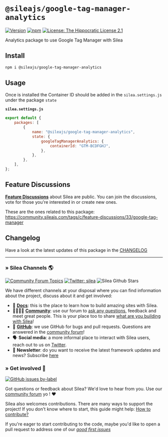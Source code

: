 # `@sileajs/google-tag-manager-analytics`

[![Version](https://img.shields.io/npm/v/@sileajs/google-tag-manager-analytics.svg)](https://www.npmjs.com/package/@sileajs/google-tag-manager-analytics) [![npm](https://img.shields.io/npm/dw/@sileajs/google-tag-manager-analytics)](https://www.npmjs.com/package/@sileajs/google-tag-manager-analytics) [![License: The Hippocratic License 2.1](https://img.shields.io/badge/license-The%20Hippocratic%20License%202.1-%23000)](https://github.com/SileaJS/silea/blob/master/LICENSE)

Analytics package to use Google Tag Manager with Silea

## Install

```sh
npm i @sileajs/google-tag-manager-analytics
```

## Usage

Once is installed the Container ID should be added in the `silea.settings.js` under the package `state`

**`silea.settings.js`**

```js
export default {
	packages: [
		{
			name: "@sileajs/google-tag-manager-analytics",
			state: {
				googleTagManagerAnalytics: {
					containerId: "GTM-BCDFGHJ",
				},
			},
		},
	],
};
```

## Feature Discussions

[**Feature Discussions**](https://community.sileajs.com/c/feature-discussions/33) about Silea are public. You can join the discussions, vote for those you're interested in or create new ones.

These are the ones related to this package: https://community.sileajs.com/tags/c/feature-discussions/33/google-tag-manager

## Changelog

Have a look at the latest updates of this package in the [CHANGELOG](https://github.com/SileaJS/silea/blob/dev/packages/google-tag-manager-analytics/CHANGELOG.md)

---

### » Silea Channels 🌎

[![Community Forum Topics](https://img.shields.io/discourse/topics?color=blue&label=community%20forum&server=https%3A%2F%2Fcommunity.sileajs.com%2F)](https://community.sileajs.com/) [![Twitter: silea](https://img.shields.io/twitter/follow/silea.svg?style=social)](https://twitter.com/silea) ![Silea Github Stars](https://img.shields.io/github/stars/sileajs/silea?style=social)

We have different channels at your disposal where you can find information about the project, discuss about it and get involved:

-   📖 **[Docs](https://docs.sileajs.com)**: this is the place to learn how to build amazing sites with Silea.
-   👨‍👩‍👧‍👦 **[Community](https://community.sileajs.com/)**: use our forum to [ask any questions](https://community.sileajs.com/c/dev-talk-questions), feedback and meet great people. This is your place too to share [what are you building with Silea](https://community.sileajs.com/c/showcases)!
-   🐞 **[GitHub](https://github.com/SileaJS/silea)**: we use GitHub for bugs and pull requests. Questions are answered in the [community forum](https://community.sileajs.com/)!
-   🗣 **Social media**: a more informal place to interact with Silea users, reach out to us on [Twitter](https://twitter.com/silea).
-   💌 **Newsletter**: do you want to receive the latest framework updates and news? Subscribe [here](https://sileajs.com/)

### » Get involved 🤗

[![GitHub issues by-label](https://img.shields.io/github/issues/sileajs/silea/good%20first%20issue)](https://github.com/SileaJS/silea/issues?q=is%3Aissue+is%3Aopen+label%3A%22good+first+issue%22)

Got questions or feedback about Silea? We'd love to hear from you. Use our [community forum](https://community.sileajs.com) yo ! ❤️

Silea also welcomes contributions. There are many ways to support the project! If you don't know where to start, this guide might help: [How to contribute?](https://docs.sileajs.com/contributing/how-to-contribute)

If you're eager to start contributing to the code, maybe you'd like to open a pull request to address one of our [_good first issues_](https://github.com/SileaJS/silea/issues?q=is%3Aissue+is%3Aopen+label%3A%22good+first+issue%22)
